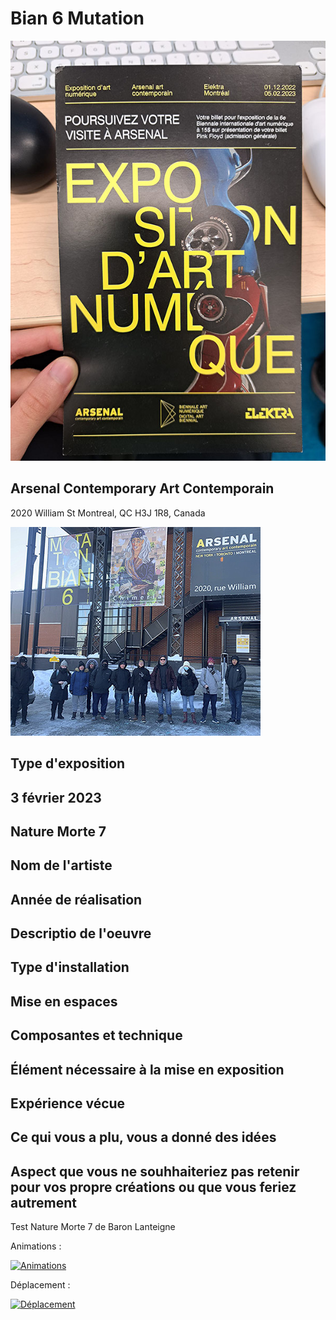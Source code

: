 # Bian 6 Mutation

![affiche de Bian Mutation](https://github.com/KristyMoussally/H23_TIM_documentation/blob/main/BIAN/media/affiche_exposition.jpg?raw=true)

## Arsenal Contemporary Art Contemporain
 2020 William St Montreal, QC H3J 1R8, Canada
 
 ![entrer Arsenal](https://github.com/KristyMoussally/H23_TIM_documentation/blob/main/BIAN/media/bian_entre_bian.jpg?raw=true)

## Type d'exposition

## 3 février 2023

## Nature Morte 7

## Nom de l'artiste

## Année de réalisation

## Descriptio de l'oeuvre

## Type d'installation

## Mise en espaces

## Composantes et technique

## Élément nécessaire à la mise en exposition

## Expérience vécue

## Ce qui vous a plu, vous a donné des idées

## Aspect que vous ne souhhaiteriez pas retenir pour vos propre créations ou que vous feriez autrement

Test Nature Morte 7 de Baron Lanteigne

Animations : 


[![Animations](http://img.youtube.com/vi/b9o8wk9XdjI/0.jpg)](https://youtube.com/shorts/b9o8wk9XdjI?feature=share)

Déplacement : 


[![Déplacement](https://img.youtube.com/vi/vjXid7DYTww/0.jpg)](https://youtube.com/shorts/vjXid7DYTww?feature=share)

